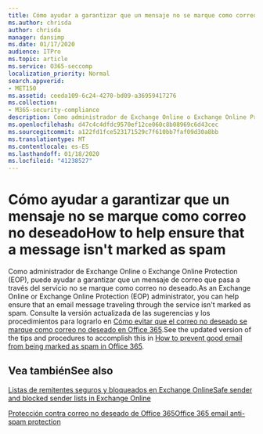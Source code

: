 ```yaml
---
title: Cómo ayudar a garantizar que un mensaje no se marque como correo no deseado
ms.author: chrisda
author: chrisda
manager: dansimp
ms.date: 01/17/2020
audience: ITPro
ms.topic: article
ms.service: O365-seccomp
localization_priority: Normal
search.appverid:
- MET150
ms.assetid: ceeda109-6c24-4270-bd09-a36959417276
ms.collection:
- M365-security-compliance
description: Como administrador de Exchange Online o Exchange Online Protection (EOP), puede ayudar a garantizar que un mensaje de correo que pasa a través del servicio no se marque como correo no deseado. Vea la versión actualizada de las sugerencias y los procedimientos para realizar esto en Impedir que el correo electrónico falso positivo se marque como correo no deseado con una lista de IP seguras u otras técnicas.
ms.openlocfilehash: d47c4c4dfdc9570ef12ce060c8b08969c6d43cec
ms.sourcegitcommit: a122fd1fce523171529c7f610bb7faf09d30a8bb
ms.translationtype: MT
ms.contentlocale: es-ES
ms.lasthandoff: 01/18/2020
ms.locfileid: "41238527"
---
```

# <a name="how-to-help-ensure-that-a-message-isnt-marked-as-spam"></a><span data-ttu-id="03eef-104">Cómo ayudar a garantizar que un mensaje no se marque como correo no deseado</span><span class="sxs-lookup"><span data-stu-id="03eef-104">How to help ensure that a message isn't marked as spam</span></span>

<span data-ttu-id="03eef-105">Como administrador de Exchange Online o Exchange Online Protection (EOP), puede ayudar a garantizar que un mensaje de correo que pasa a través del servicio no se marque como correo no deseado.</span><span class="sxs-lookup"><span data-stu-id="03eef-105">As an Exchange Online or Exchange Online Protection (EOP) administrator, you can help ensure that an email message traveling through the service isn't marked as spam.</span></span> <span data-ttu-id="03eef-106">Consulte la versión actualizada de las sugerencias y los procedimientos para lograrlo en [Cómo evitar que el correo no deseado se marque como correo no deseado en Office 365](prevent-email-from-being-marked-as-spam.md).</span><span class="sxs-lookup"><span data-stu-id="03eef-106">See the updated version of the tips and procedures to accomplish this in [How to prevent good email from being marked as spam in Office 365](prevent-email-from-being-marked-as-spam.md).</span></span>

## <a name="see-also"></a><span data-ttu-id="03eef-107">Vea también</span><span class="sxs-lookup"><span data-stu-id="03eef-107">See also</span></span>

[<span data-ttu-id="03eef-108">Listas de remitentes seguros y bloqueados en Exchange Online</span><span class="sxs-lookup"><span data-stu-id="03eef-108">Safe sender and blocked sender lists in Exchange Online</span></span>](safe-sender-and-blocked-sender-lists-faq.md)

[<span data-ttu-id="03eef-109">Protección contra correo no deseado de Office 365</span><span class="sxs-lookup"><span data-stu-id="03eef-109">Office 365 email anti-spam protection</span></span>](anti-spam-protection.md)
